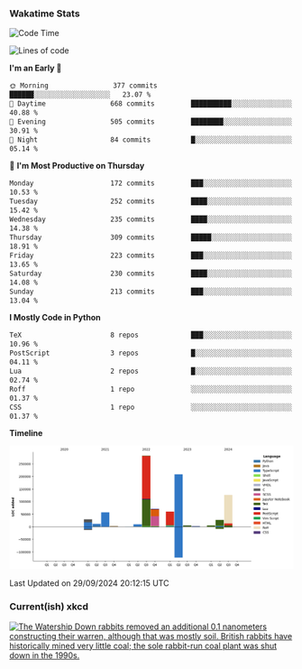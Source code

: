 ### Wakatime Stats
<!--START_SECTION:waka-->
![Code Time](http://img.shields.io/badge/Code%20Time-2%2C858%20hrs%202%20mins-blue)

![Lines of code](https://img.shields.io/badge/From%20Hello%20World%20I%27ve%20Written-898.3%20thousand%20lines%20of%20code-blue)

**I'm an Early 🐤** 

```text
🌞 Morning                377 commits         ██████░░░░░░░░░░░░░░░░░░░   23.07 % 
🌆 Daytime                668 commits         ██████████░░░░░░░░░░░░░░░   40.88 % 
🌃 Evening                505 commits         ████████░░░░░░░░░░░░░░░░░   30.91 % 
🌙 Night                  84 commits          █░░░░░░░░░░░░░░░░░░░░░░░░   05.14 % 
```
📅 **I'm Most Productive on Thursday** 

```text
Monday                   172 commits         ███░░░░░░░░░░░░░░░░░░░░░░   10.53 % 
Tuesday                  252 commits         ████░░░░░░░░░░░░░░░░░░░░░   15.42 % 
Wednesday                235 commits         ████░░░░░░░░░░░░░░░░░░░░░   14.38 % 
Thursday                 309 commits         █████░░░░░░░░░░░░░░░░░░░░   18.91 % 
Friday                   223 commits         ███░░░░░░░░░░░░░░░░░░░░░░   13.65 % 
Saturday                 230 commits         ████░░░░░░░░░░░░░░░░░░░░░   14.08 % 
Sunday                   213 commits         ███░░░░░░░░░░░░░░░░░░░░░░   13.04 % 
```


**I Mostly Code in Python** 

```text
TeX                      8 repos             ███░░░░░░░░░░░░░░░░░░░░░░   10.96 % 
PostScript               3 repos             █░░░░░░░░░░░░░░░░░░░░░░░░   04.11 % 
Lua                      2 repos             █░░░░░░░░░░░░░░░░░░░░░░░░   02.74 % 
Roff                     1 repo              ░░░░░░░░░░░░░░░░░░░░░░░░░   01.37 % 
CSS                      1 repo              ░░░░░░░░░░░░░░░░░░░░░░░░░   01.37 % 
```



**Timeline**

![Lines of Code chart](https://raw.githubusercontent.com/joshuajeschek/joshuajeschek/main/assets/bar_graph.png)


 Last Updated on 29/09/2024 20:12:15 UTC
<!--END_SECTION:waka-->

### Current(ish) xkcd
<a id="xkcd-a" title="The Watership Down rabbits removed an additional 0.1 nanometers constructing their warren, although that was mostly soil. British rabbits have historically mined very little coal; the sole rabbit-run coal plant was shut down in the 1990s." href="https://www.xkcd.com" target="_blank">
        <img align="center" id="xkcd-img" src="https://imgs.xkcd.com/comics/uk_coal.png" alt="The Watership Down rabbits removed an additional 0.1 nanometers constructing their warren, although that was mostly soil. British rabbits have historically mined very little coal; the sole rabbit-run coal plant was shut down in the 1990s." height=300 />
</a>
